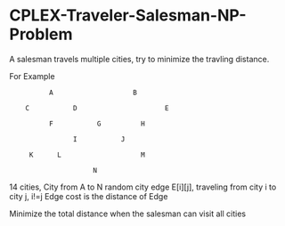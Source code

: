 # CPLEX-Traveler-Salesman-NP-Problem


A salesman travels multiple cities, try to minimize the travling distance.

For Example

              A                    B
              
        C           D                      E
        
              F           G          H
              
                    I           J
                    
         K      L                    M
         
                         N
                         
14 cities, City from A to N
random city edge E[i][j], traveling from city i to city j, i!=j
Edge cost is the distance of Edge

Minimize the total distance when the salesman can visit all cities
